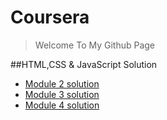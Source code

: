 # Coursera
>Welcome To My Github Page

##HTML,CSS & JavaScript Solution
- [Module 2 solution](https://ikhodabande.github.io/Coursera/Solution/module2-solution/code.html)
- [Module 3 solution](https://ikhodabande.github.io/Coursera/Solution/module3-solution/index.html)
- [Module 4 solution](https://ikhodabande.github.io/Coursera/Solution/module4-solution/index.html)
